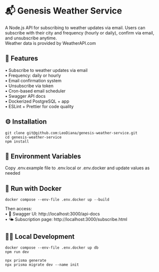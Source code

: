 # 📬 Genesis Weather Service

A Node.js API for subscribing to weather updates via email. Users can subscribe with their city and frequency (hourly or daily), confirm via email, and unsubscribe anytime.  
Weather data is provided by WeatherAPI.com


## 🚀 Features
•	Subscribe to weather updates via email  
•	Frequency: daily or hourly  
•	Email confirmation system  
•	Unsubscribe via token  
•	Cron-based email scheduler  
•	Swagger API docs  
•	Dockerized PostgreSQL + app  
•	ESLint + Prettier for code quality  


## ⚙️ Installation
```
git clone git@github.com:LeoDiana/genesis-weather-service.git
cd genesis-weather-service
npm install
```

## 🔧 Environment Variables
Copy .env.example file to .env.local or .env.docker and update values as needed


## 🐳 Run with Docker
`docker compose --env-file .env.docker up --build`

Then access:  
•	📘 Swagger UI: http://localhost:3000/api-docs  
•	🌤 Subscription page: http://localhost:3000/subscribe.html  


## 👩‍💻 Local Development
```
docker compose --env-file .env.docker up db
npm run dev
```
```
npx prisma generate
npx prisma migrate dev --name init
```